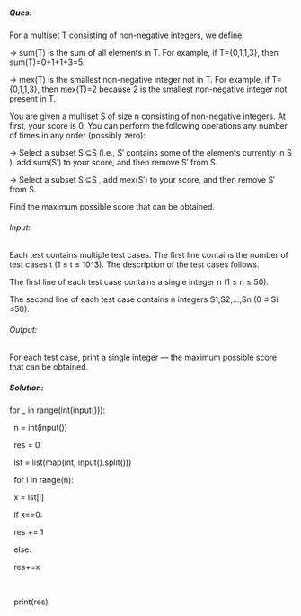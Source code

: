 ##### **Ques**:



For a multiset T consisting of non-negative integers, we define: 



-> sum(T) is the sum of all elements in T. For example, if T={0,1,1,3}, then sum(T)=0+1+1+3=5.



-> mex(T) is the smallest non-negative integer not in T. For example, if T={0,1,1,3}, then mex(T)=2 because 2 is the smallest non-negative integer not present in T.



You are given a multiset S of size n consisting of non-negative integers. At first, your score is 0. You can perform the following operations any number of times in any order (possibly zero):



-> Select a subset S′⊆S (i.e., S′ contains some of the elements currently in S ), add sum(S′) to your score, and then remove S′ from S.



-> Select a subset S′⊆S , add mex(S′) to your score, and then remove S′ from S.



Find the maximum possible score that can be obtained.



###### Input:

Each test contains multiple test cases. The first line contains the number of test cases t (1 ≤ t ≤ 10^3). The description of the test cases follows.



The first line of each test case contains a single integer n (1 ≤ n ≤ 50).



The second line of each test case contains n integers S1,S2,…,Sn (0 ≤ Si ≤50).



###### Output:

For each test case, print a single integer — the maximum possible score that can be obtained.





##### **Solution**:



for \_ in range(int(input())):

&nbsp;   n = int(input())

&nbsp;   res = 0

&nbsp;   lst = list(map(int, input().split()))

&nbsp;   for i in range(n):

&nbsp;       x = lst\[i]

&nbsp;       if x==0:

&nbsp;           res += 1

&nbsp;       else:

&nbsp;           res+=x

&nbsp;   

&nbsp;   print(res)

